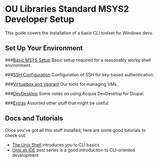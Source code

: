 # OU Libraries Standard MSYS2 Developer Setup

This guide covers the installation of a basic CLI toolset for Windows devs.

## Set Up Your Environment

###[Basic MSYS Setup](./01-msys2.md)
Basic setup required for a reasonably worky shell environment. 

###[SSH Configuration](02-ssh.md)
Configuration of SSH for key-based authentication.

###[Virtualbox and Vagrant](03-vms.md)
Our tools for managing VMs.

###[DevDesktop](04-devdesktop.md)
Some notes on using Acquia DevDesktop for Drupal. 

###[Extras](05-extras.md)
Assorted other stuff that might be useful.


## Docs and Tutorials 

Once you've got all this stuff installed, here are some good tutorials to check out:

* [The Unix Shell](http://swcarpentry.github.io/shell-novice/) introduces you to CLI basics 
* [Unix as IDE](https://sanctum.geek.nz/arabesque/series/unix-as-ide/) post series is a good introduction to CLI-oriented development

